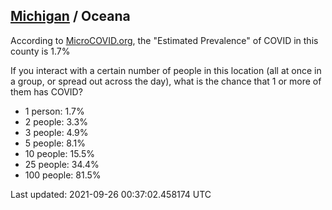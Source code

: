 
## [Michigan](/united-states/michigan) / Oceana

According to [MicroCOVID.org](http://microcovid.org),
the "Estimated Prevalence" of COVID in this county is 1.7%

If you interact with a certain number of people in this location
(all at once in a group, or spread out across the day), what is the chance that
1 or more of them has COVID?

- 1 person: 1.7%
- 2 people: 3.3%
- 3 people: 4.9%
- 5 people: 8.1%
- 10 people: 15.5%
- 25 people: 34.4%
- 100 people: 81.5%

Last updated: 2021-09-26 00:37:02.458174 UTC
